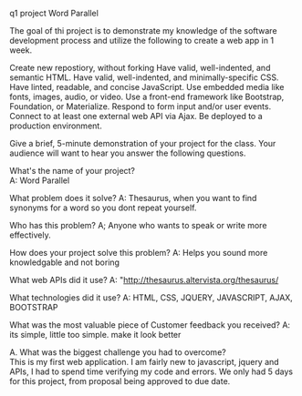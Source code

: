 q1 project Word Parallel

The goal of thi project is to demonstrate my knowledge of the software development process and utilize the following to create a web app in 1 week.  

Create new repostiory, without forking
Have valid, well-indented, and semantic HTML.
Have valid, well-indented, and minimally-specific CSS.
Have linted, readable, and concise JavaScript.
Use embedded media like fonts, images, audio, or video.
Use a front-end framework like Bootstrap, Foundation, or Materialize.
Respond to form input and/or user events.
Connect to at least one external web API via Ajax.
Be deployed to a production environment.

Give a brief, 5-minute demonstration of your project for the class. Your audience will want to hear you answer the following questions.

What's the name of your project?  
A: Word Parallel

What problem does it solve?
A: Thesaurus, when you want to find synonyms for a word so you dont repeat yourself.

Who has this problem?
A; Anyone who wants to speak or write more effectively.

How does your project solve this problem?
A: Helps you sound more knowledgable and not boring

What web APIs did it use?
A:  "http://thesaurus.altervista.org/thesaurus/

What technologies did it use?
A: HTML, CSS, JQUERY, JAVASCRIPT, AJAX, BOOTSTRAP

What was the most valuable piece of Customer feedback you received?
A: its simple, little too simple.  make it look better

A. What was the biggest challenge you had to overcome?  
This is my first web application.  I am fairly new to javascript, jquery and APIs, I had to spend time verifying my code and errors.  We only had 5 days for this project, from proposal being approved to due date. 


